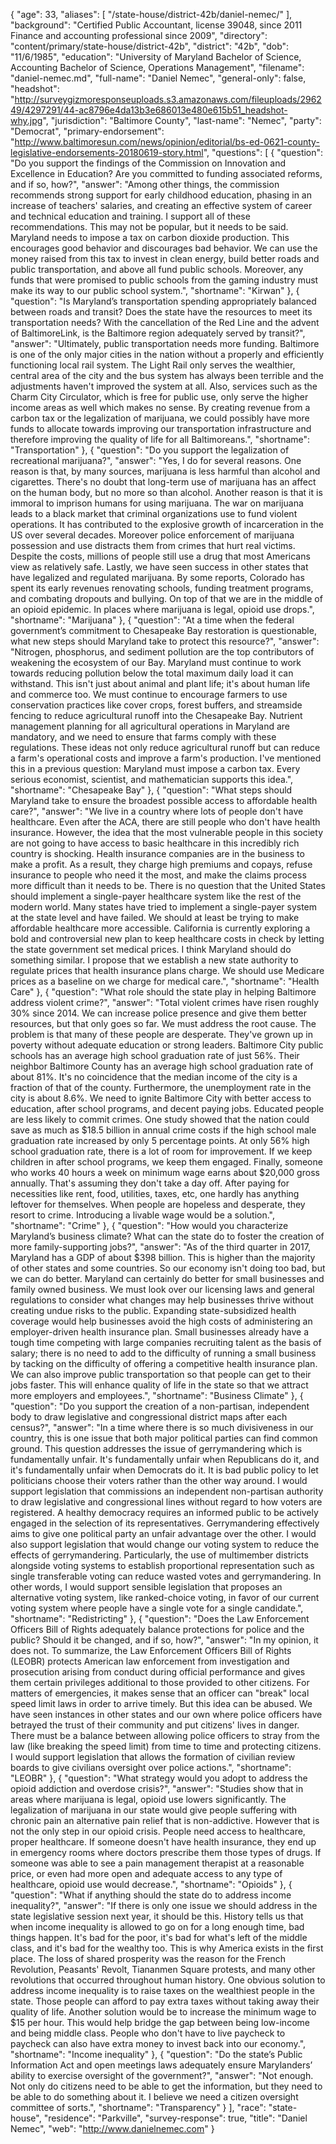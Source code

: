 {
  "age": 33,
  "aliases": [
    "/state-house/district-42b/daniel-nemec/"
  ],
  "background": "Certified Public Accountant, license 39048, since 2011 Finance and accounting professional since 2009",
  "directory": "content/primary/state-house/district-42b",
  "district": "42b",
  "dob": "11/6/1985",
  "education": "University of Maryland Bachelor of Science, Accounting Bachelor of Science, Operations Management",
  "filename": "daniel-nemec.md",
  "full-name": "Daniel Nemec",
  "general-only": false,
  "headshot": "http://surveygizmoresponseuploads.s3.amazonaws.com/fileuploads/296249/4297291/44-ac8796e4da13b3e686013e480e615b51_headshot-why.jpg",
  "jurisdiction": "Baltimore County",
  "last-name": "Nemec",
  "party": "Democrat",
  "primary-endorsement": "http://www.baltimoresun.com/news/opinion/editorial/bs-ed-0621-county-legislative-endorsements-20180619-story.html",
  "questions": [
    {
      "question": "Do you support the findings of the Commission on Innovation and Excellence in Education? Are you committed to funding associated reforms, and if so, how?",
      "answer": "Among other things, the commission recommends strong support for early childhood education, phasing in an increase of teachers' salaries, and creating an effective system of career and technical education and training. I support all of these recommendations.   This may not be popular, but it needs to be said. Maryland needs to impose a tax on carbon dioxide production. This encourages good behavior and discourages bad behavior. We can use the money raised from this tax to invest in clean energy, build better roads and public transportation, and above all fund public schools. Moreover, any funds that were promised to public schools from the gaming industry must make its way to our public school system.",
      "shortname": "Kirwan"
    },
    {
      "question": "Is Maryland’s transportation spending appropriately balanced between roads and transit? Does the state have the resources to meet its transportation needs? With the cancellation of the Red Line and the advent of BaltimoreLink, is the Baltimore region adequately served by transit?",
      "answer": "Ultimately, public transportation needs more funding.  Baltimore is one of the only major cities in the nation without a properly and efficiently functioning local rail system. The Light Rail only serves the wealthier, central area of the city and the bus system has always been terrible and the adjustments haven't improved the system at all. Also, services such as the Charm City Circulator, which is free for public use, only serve the higher income areas as well which makes no sense. By creating revenue from a carbon tax or the legalization of marijuana, we could possibly have more funds to allocate towards improving our transportation infrastructure and therefore improving the quality of life for all Baltimoreans.",
      "shortname": "Transportation"
    },
    {
      "question": "Do you support the legalization of recreational marijuana?",
      "answer": "Yes, I do for several reasons. One reason is that, by many sources, marijuana is less harmful than alcohol and cigarettes. There's no doubt that long-term use of marijuana has an affect on the human body, but no more so than alcohol.  Another reason is that it is immoral to imprison humans for using marijuana. The war on marijuana leads to a black market that criminal organizations use to fund violent operations. It has contributed to the explosive growth of incarceration in the US over several decades. Moreover police enforcement of marijuana possession and use distracts them from crimes that hurt real victims. Despite the costs, millions of people still use a drug that most Americans view as relatively safe.   Lastly, we have seen success in other states that have legalized and regulated marijuana. By some reports, Colorado has spent its early revenues renovating schools, funding treatment programs, and combating dropouts and bullying. On top of that we are in the middle of an opioid epidemic. In places where marijuana is legal, opioid use drops.",
      "shortname": "Marijuana"
    },
    {
      "question": "At a time when the federal government’s commitment to Chesapeake Bay restoration is questionable, what new steps should Maryland take to protect this resource?",
      "answer": "Nitrogen, phosphorus, and sediment pollution are the top contributors of weakening the ecosystem of our Bay. Maryland must continue to work towards reducing pollution below the total maximum daily load it can withstand. This isn't just about animal and plant life; it's about human life and commerce too.   We must continue to encourage farmers to use conservation practices like cover crops, forest buffers, and streamside fencing to reduce agricultural runoff into the Chesapeake Bay. Nutrient management planning for all agricultural operations in Maryland are mandatory, and we need to ensure that farms comply with these regulations. These ideas not only reduce agricultural runoff but can reduce a farm's operational costs and improve a farm's production.  I've mentioned this in a previous question: Maryland must impose a carbon tax. Every serious economist, scientist, and mathematician supports this idea.",
      "shortname": "Chesapeake Bay"
    },
    {
      "question": "What steps should Maryland take to ensure the broadest possible access to affordable health care?",
      "answer": "We live in a country where lots of people don't have healthcare. Even after the ACA, there are still people who don't have health insurance. However, the idea that the most vulnerable people in this society are not going to have access to basic healthcare in this incredibly rich country is shocking. Health insurance companies are in the business to make a profit. As a result, they charge high premiums and copays, refuse insurance to people who need it the most, and make the claims process more difficult than it needs to be. There is no question that the United States should implement a single-payer healthcare system like the rest of the modern world.  Many states have tried to implement a single-payer system at the state level and have failed. We should at least be trying to make affordable healthcare more accessible. California is currently exploring a bold and controversial new plan to keep healthcare costs in check by letting the state government set medical prices. I think Maryland should do something similar. I propose that we establish a new state authority to regulate prices that health insurance plans charge. We should use Medicare prices as a baseline on we charge for medical care.",
      "shortname": "Health Care"
    },
    {
      "question": "What role should the state play in helping Baltimore address violent crime?",
      "answer": "Total violent crimes have risen roughly 30% since 2014. We can increase police presence and give them better resources, but that only goes so far. We must address the root cause. The problem is that many of these people are desperate. They've grown up in poverty without adequate education or strong leaders. Baltimore City public schools has an average high school graduation rate of just 56%. Their neighbor Baltimore County has an average high school graduation rate of about 81%. It's no coincidence that the median income of the city is a fraction of that of the county. Furthermore, the unemployment rate in the city is about 8.6%.  We need to ignite Baltimore City with better access to education, after school programs, and decent paying jobs. Educated people are less likely to commit crimes. One study showed that the nation could save as much as $18.5 billion in annual crime costs if the high school male graduation rate increased by only 5 percentage points. At only 56% high school graduation rate, there is a lot of room for improvement. If we keep children in after school programs, we keep them engaged. Finally, someone who works 40 hours a week on minimum wage earns about $20,000 gross annually. That's assuming they don't take a day off. After paying for necessities like rent, food, utilities, taxes, etc, one hardly has anything leftover for themselves. When people are hopeless and desperate, they resort to crime. Introducing a livable wage would be a solution.",
      "shortname": "Crime"
    },
    {
      "question": "How would you characterize Maryland’s business climate? What can the state do to foster the creation of more family-supporting jobs?",
      "answer": "As of the third quarter in 2017, Maryland has a GDP of about $398 billion. This is higher than the majority of other states and some countries. So our economy isn't doing too bad, but we can do better.  Maryland can certainly do better for small businesses and family owned business. We must look over our licensing laws and general regulations to consider what changes may help businesses thrive without creating undue risks to the public. Expanding state-subsidized health coverage would help businesses avoid the high costs of administering an employer-driven health insurance plan. Small businesses already have a tough time competing with large companies recruiting talent as the basis of salary; there is no need to add to the difficulty of running a small business by tacking on the difficulty of offering a competitive health insurance plan. We can also improve public transportation so that people can get to their jobs faster. This will enhance quality of life in the state so that we attract more employers and employees.",
      "shortname": "Business Climate"
    },
    {
      "question": "Do you support the creation of a non-partisan, independent body to draw legislative and congressional district maps after each census?",
      "answer": "In a time where there is so much divisiveness in our country, this is one issue that both major political parties can find common ground. This question addresses the issue of gerrymandering which is fundamentally unfair. It's fundamentally unfair when Republicans do it, and it's fundamentally unfair when Democrats do it. It is bad public policy to let politicians choose their voters rather than the other way around.  I would support legislation that commissions an independent non-partisan authority to draw legislative and congressional lines without regard to how voters are registered. A healthy democracy requires an informed public to be actively engaged in the selection of its representatives. Gerrymandering effectively aims to give one political party an unfair advantage over the other.  I would also support legislation that would change our voting system to reduce the effects of gerrymandering. Particularly, the use of multimember districts alongside voting systems to establish proportional representation such as single transferable voting can reduce wasted votes and gerrymandering. In other words, I would support sensible legislation that proposes an alternative voting system, like ranked-choice voting, in favor of our current voting system where people have a single vote for a single candidate.",
      "shortname": "Redistricting"
    },
    {
      "question": "Does the Law Enforcement Officers Bill of Rights adequately balance protections for police and the public? Should it be changed, and if so, how?",
      "answer": "In my opinion, it does not. To summarize, the Law Enforcement Officers Bill of Rights (LEOBR) protects American law enforcement from investigation and prosecution arising from conduct during official performance and gives them certain privileges additional to those provided to other citizens. For matters of emergencies, it makes sense that an officer can \"break\" local speed limit laws in order to arrive timely. But this idea can be abused. We have seen instances in other states and our own where police officers have betrayed the trust of their community and put citizens' lives in danger. There must be a balance between allowing police officers to stray from the law (like breaking the speed limit) from time to time and protecting citizens.   I would support legislation that allows the formation of civilian review boards to give civilians oversight over police actions.",
      "shortname": "LEOBR"
    },
    {
      "question": "What strategy would you adopt to address the opioid addiction and overdose crisis?",
      "answer": "Studies show that in areas where marijuana is legal, opioid use lowers significantly. The legalization of marijuana in our state would give people suffering with chronic pain an alternative pain relief that is non-addictive. However that is not the only step in our opioid crisis.  People need access to healthcare, proper healthcare.  If someone doesn't have health insurance, they end up in emergency rooms where doctors prescribe them those types of drugs.  If someone was able to see a pain management therapist at a reasonable price, or even had more open and adequate access to any type of healthcare, opioid use would decrease.",
      "shortname": "Opioids"
    },
    {
      "question": "What if anything should the state do to address income inequality?",
      "answer": "If there is only one issue we should address in the state legislative session next year, it should be this. History tells us that when income inequality is allowed to go on for a long enough time, bad things happen. It's bad for the poor, it's bad for what's left of the middle class, and it's bad for the wealthy too. This is why America exists in the first place. The loss of shared prosperity was the reason for the French Revolution, Peasants' Revolt, Tiananmen Square protests, and many other revolutions that occurred throughout human history.   One obvious solution to address income inequality is to raise taxes on the wealthiest people in the state. Those people can afford to pay extra taxes without taking away their quality of life. Another solution would be to increase the minimum wage to $15 per hour. This would help bridge the gap between being low-income and being middle class. People who don't have to live paycheck to paycheck can also have extra money to invest back into our economy.",
      "shortname": "Income inequality"
    },
    {
      "question": "Do the state’s Public Information Act and open meetings laws adequately ensure Marylanders’ ability to exercise oversight of the government?",
      "answer": "Not enough. Not only do citizens need to be able to get the information, but they need to be able to do something about it. I believe we need a citizen oversight committee of sorts.",
      "shortname": "Transparency"
    }
  ],
  "race": "state-house",
  "residence": "Parkville",
  "survey-response": true,
  "title": "Daniel Nemec",
  "web": "http://www.danielnemec.com"
}
